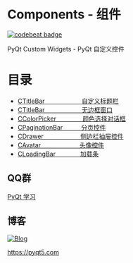 # Components - 组件

[![codebeat badge](https://codebeat.co/badges/204bac2f-e1d0-42f4-824e-a28955cf34a5)](https://codebeat.co/projects/github-com-pyqt5-customwidgets-master)

PyQt Custom Widgets - PyQt 自定义控件

# 目录
 - [CTitleBar　　　　　　自定义标题栏](CustomWidgets/#CTitleBar)
 - [CTitleBar　　　　　　无边框窗口](CustomWidgets/#CFramelessWidget)
 - [CColorPicker　　 　　颜色选择对话框](CustomWidgets/#CColorPicker)
 - [CPaginationBar　　　分页控件](CustomWidgets/#CPaginationBar)
 - [CDrawer　　　　　　侧边栏抽屉控件](CustomWidgets/#CDrawer)
 - [CAvatar　　　　　 　头像控件](CustomWidgets/#CAvatar)
 - [CLoadingBar　　　　加载条](CustomWidgets/#CLoadingBar)

## QQ群

[PyQt 学习](https://jq.qq.com/?_wv=1027&k=5QVVEdF)

## 博客

[![Blog](https://img.shields.io/badge/blog-pyqt5-green.svg)](https://pyqt5.com)

https://pyqt5.com
